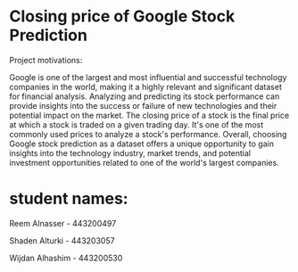 # Closing price of Google Stock Prediction

Project motivations:

<p>Google is one of the largest and most influential and successful technology companies in the world, making it a highly relevant and significant dataset for financial analysis. Analyzing and predicting its stock performance can provide insights into the success or failure of new technologies and their potential impact on the market. The closing price of a stock is the final price at which a stock is traded on a given trading day. It's one of the most commonly used prices to analyze a stock's performance. Overall, choosing Google stock prediction as a dataset offers a unique opportunity to gain insights into the technology industry, market trends, and potential investment opportunities related to one of the world's largest companies.</p> 

# student names:

Reem Alnasser - 443200497

Shaden Alturki - 443203057

Wijdan Alhashim - 443200530




